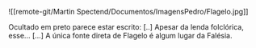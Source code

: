 ![[remote-git/Martin Spectend/Documentos/ImagensPedro/Flagelo.jpg]]

Ocultado em preto parece estar escrito: [..] Apesar da lenda folclórica, esse... [...] A única fonte direta de Flagelo é algum lugar da Falésia.